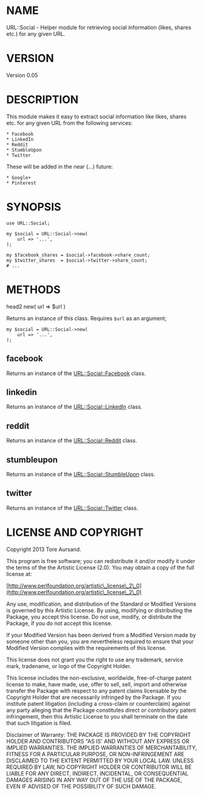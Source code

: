 # NAME

URL::Social - Helper module for retrieving social information (likes, shares
etc.) for any given URL.

# VERSION

Version 0.05

# DESCRIPTION

This module makes it easy to extract social information like likes, shares
etc. for any given URL from the following services:

    * Facebook
    * LinkedIn
    * Reddit
    * StumbleUpon
    * Twitter

These will be added in the near (...) future:

    * Google+
    * Pinterest

# SYNOPSIS

    use URL::Social;

    my $social = URL::Social->new(
        url => '...',
    );

    my $facebook_shares = $social->facebook->share_count;
    my $twitter_shares  = $social->twitter->share_count;
    # ...

# METHODS

head2 new( url => $url )

Returns an instance of this class. Requires `$url` as an argument;

    my $social = URL::Social->new(
        url => '...',
    );

## facebook

Returns an instance of the [URL::Social::Facebook](http://search.cpan.org/perldoc?URL::Social::Facebook) class.

## linkedin

Returns an instance of the [URL::Social::LinkedIn](http://search.cpan.org/perldoc?URL::Social::LinkedIn) class.

## reddit

Returns an instance of the [URL::Social::Reddit](http://search.cpan.org/perldoc?URL::Social::Reddit) class.

## stumbleupon

Returns an instance of the [URL::Social::StumbleUpon](http://search.cpan.org/perldoc?URL::Social::StumbleUpon) class.

## twitter

Returns an instance of the [URL::Social::Twitter](http://search.cpan.org/perldoc?URL::Social::Twitter) class.

# LICENSE AND COPYRIGHT

Copyright 2013 Tore Aursand.

This program is free software; you can redistribute it and/or modify it
under the terms of the the Artistic License (2.0). You may obtain a
copy of the full license at:

[http://www.perlfoundation.org/artistic\_license\_2\_0](http://www.perlfoundation.org/artistic\_license\_2\_0)

Any use, modification, and distribution of the Standard or Modified
Versions is governed by this Artistic License. By using, modifying or
distributing the Package, you accept this license. Do not use, modify,
or distribute the Package, if you do not accept this license.

If your Modified Version has been derived from a Modified Version made
by someone other than you, you are nevertheless required to ensure that
your Modified Version complies with the requirements of this license.

This license does not grant you the right to use any trademark, service
mark, tradename, or logo of the Copyright Holder.

This license includes the non-exclusive, worldwide, free-of-charge
patent license to make, have made, use, offer to sell, sell, import and
otherwise transfer the Package with respect to any patent claims
licensable by the Copyright Holder that are necessarily infringed by the
Package. If you institute patent litigation (including a cross-claim or
counterclaim) against any party alleging that the Package constitutes
direct or contributory patent infringement, then this Artistic License
to you shall terminate on the date that such litigation is filed.

Disclaimer of Warranty: THE PACKAGE IS PROVIDED BY THE COPYRIGHT HOLDER
AND CONTRIBUTORS "AS IS' AND WITHOUT ANY EXPRESS OR IMPLIED WARRANTIES.
THE IMPLIED WARRANTIES OF MERCHANTABILITY, FITNESS FOR A PARTICULAR
PURPOSE, OR NON-INFRINGEMENT ARE DISCLAIMED TO THE EXTENT PERMITTED BY
YOUR LOCAL LAW. UNLESS REQUIRED BY LAW, NO COPYRIGHT HOLDER OR
CONTRIBUTOR WILL BE LIABLE FOR ANY DIRECT, INDIRECT, INCIDENTAL, OR
CONSEQUENTIAL DAMAGES ARISING IN ANY WAY OUT OF THE USE OF THE PACKAGE,
EVEN IF ADVISED OF THE POSSIBILITY OF SUCH DAMAGE.
